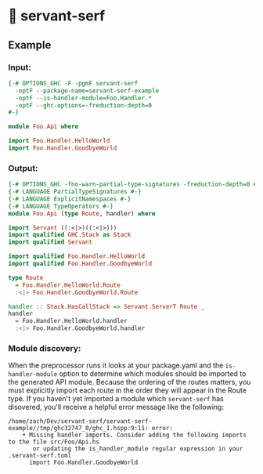 # 🚜 servant-serf

## Example

### Input:
```haskell
{-# OPTIONS_GHC -F -pgmF servant-serf
  -optF --package-name=servant-serf-example
  -optF --is-handler-module=Foo.Handler.*
  -optF --ghc-options=-freduction-depth=0
#-}

module Foo.Api where

import Foo.Handler.HelloWorld
import Foo.Handler.GoodbyeWorld
```

### Output:
```haskell
{-# OPTIONS_GHC -fno-warn-partial-type-signatures -freduction-depth=0 #-}
{-# LANGUAGE PartialTypeSignatures #-}
{-# LANGUAGE ExplicitNamespaces #-}
{-# LANGUAGE TypeOperators #-}
module Foo.Api (type Route, handler) where

import Servant ((:<|>)((:<|>)))
import qualified GHC.Stack as Stack
import qualified Servant

import qualified Foo.Handler.HelloWorld
import qualified Foo.Handler.GoodbyeWorld

type Route
  = Foo.Handler.HelloWorld.Route
  :<|> Foo.Handler.GoodbyeWorld.Route

handler :: Stack.HasCallStack => Servant.ServerT Route _
handler
  = Foo.Handler.HelloWorld.handler
  :<|> Foo.Handler.GoodbyeWorld.handler
```

### Module discovery:
When the preprocessor runs it looks at your package.yaml and the `is-handler-module` option
to determine which modules should be imported to the generated API module.
Because the ordering of the routes matters, you must explicitly import each route in the order
they will appear in the Route type. If you haven't yet imported a module which `servant-serf` has
disovered, you'll receive a helpful error message like the following:
```
/home/zach/Dev/servant-serf/servant-serf-example//tmp/ghc32747_0/ghc_1.hspp:9:11: error:
    • Missing handler imports. Consider adding the following imports to the file src/Foo/Api.hs
       or updating the is_handler_module regular expression in your .servant-serf.toml
      import Foo.Handler.GoodbyeWorld
```
